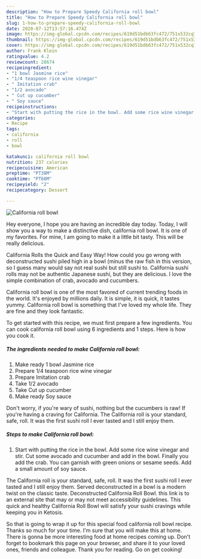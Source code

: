 ```yaml
---
description: "How to Prepare Speedy California roll bowl"
title: "How to Prepare Speedy California roll bowl"
slug: 1-how-to-prepare-speedy-california-roll-bowl
date: 2020-07-12T13:57:16.474Z
image: https://img-global.cpcdn.com/recipes/619d51bdb63fc472/751x532cq70/california-roll-bowl-recipe-main-photo.jpg
thumbnail: https://img-global.cpcdn.com/recipes/619d51bdb63fc472/751x532cq70/california-roll-bowl-recipe-main-photo.jpg
cover: https://img-global.cpcdn.com/recipes/619d51bdb63fc472/751x532cq70/california-roll-bowl-recipe-main-photo.jpg
author: Frank Klein
ratingvalue: 4.2
reviewcount: 28674
recipeingredient:
- "1 bowl Jasmine rice"
- "1/4 teaspoon rice wine vinegar"
- " Imitation crab"
- "1/2 avocado"
- " Cut up cucumber"
- " Soy sauce"
recipeinstructions:
- "Start with putting the rice in the bowl. Add some rice wine vinegar and stir. Cut some avocado and cucumber and add in the bowl. Finally you add the crab. You can garnish with green onions or sesame seeds. Add a small amount of soy sauce."
categories:
- Recipe
tags:
- california
- roll
- bowl

katakunci: california roll bowl 
nutrition: 237 calories
recipecuisine: American
preptime: "PT38M"
cooktime: "PT60M"
recipeyield: "2"
recipecategory: Dessert

---
```



![California roll bowl](https://img-global.cpcdn.com/recipes/619d51bdb63fc472/751x532cq70/california-roll-bowl-recipe-main-photo.jpg)

Hey everyone, I hope you are having an incredible day today. Today, I will show you a way to make a distinctive dish, california roll bowl. It is one of my favorites. For mine, I am going to make it a little bit tasty. This will be really delicious.

California Rolls the Quick and Easy Way! How could you go wrong with deconstructed sushi piled high in a bowl (minus the raw fish in this version, so I guess many would say not real sushi but still sushi to. California sushi rolls may not be authentic Japanese sushi, but they are delicious. I love the simple combination of crab, avocado and cucumbers.

California roll bowl is one of the most favored of current trending foods in the world. It's enjoyed by millions daily. It is simple, it is quick, it tastes yummy. California roll bowl is something that I've loved my whole life. They are fine and they look fantastic.


To get started with this recipe, we must first prepare a few ingredients. You can cook california roll bowl using 6 ingredients and 1 steps. Here is how you cook it.

<!--inarticleads1-->

##### The ingredients needed to make California roll bowl:

1. Make ready 1 bowl Jasmine rice
1. Prepare 1/4 teaspoon rice wine vinegar
1. Prepare  Imitation crab
1. Take 1/2 avocado
1. Take  Cut up cucumber
1. Make ready  Soy sauce


Don&#39;t worry, if you&#39;re wary of sushi, nothing but the cucumbers is raw! If you&#39;re having a craving for California. The California roll is your standard, safe, roll. It was the first sushi roll I ever tasted and I still enjoy them. 

<!--inarticleads2-->

##### Steps to make California roll bowl:

1. Start with putting the rice in the bowl. Add some rice wine vinegar and stir. Cut some avocado and cucumber and add in the bowl. Finally you add the crab. You can garnish with green onions or sesame seeds. Add a small amount of soy sauce.


The California roll is your standard, safe, roll. It was the first sushi roll I ever tasted and I still enjoy them. Served deconstructed in a bowl is a modern twist on the classic taste. Deconstructed California Roll Bowl. this link is to an external site that may or may not meet accessibility guidelines. This quick and healthy California Roll Bowl will satisfy your sushi cravings while keeping you in Ketosis. 

So that is going to wrap it up for this special food california roll bowl recipe. Thanks so much for your time. I'm sure that you will make this at home. There is gonna be more interesting food at home recipes coming up. Don't forget to bookmark this page on your browser, and share it to your loved ones, friends and colleague. Thank you for reading. Go on get cooking!
